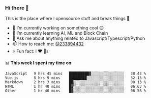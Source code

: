 ### Hi there 👋

<!--
**a233894432/a233894432** is a ✨ _special_ ✨ repository because its `README.md` (this file) appears on your GitHub profile.

Here are some ideas to get you started:

- 🔭 I’m currently working on ...
- 🌱 I’m currently learning ...
- 👯 I’m looking to collaborate on ...
- 🤔 I’m looking for help with ...
- 💬 Ask me about ...
- 📫 How to reach me: ...
- 😄 Pronouns: ...
- ⚡ Fun fact: ...
-->
 
 
This is the place where I opensource stuff and break things :rofl:

- 🔭 I’m currently working on something cool :wink:
- 🌱 I’m currently learning AI, ML and Block Chain
- 💬 Ask me about anything related to Javascript/Typescript/Python
- 📫 How to reach me: [@233894432](https://twitter.com/233894432)
- ⚡ Fun fact: I :heart: :dog:s

📊 **This week I spent my time on**
<!--START_SECTION:waka-->
```text
JavaScript   9 hrs 45 mins   █████████▓░░░░░░░░░░░░░░░   38.43 % 
Vue.js       8 hrs 9 mins    ████████░░░░░░░░░░░░░░░░░   32.13 % 
Markdown     2 hrs 3 mins    ██░░░░░░░░░░░░░░░░░░░░░░░   08.13 % 
HTML         1 hr 40 mins    █▓░░░░░░░░░░░░░░░░░░░░░░░   06.63 % 
Other        1 hr 40 mins    █▓░░░░░░░░░░░░░░░░░░░░░░░   06.58 % 
```
<!--END_SECTION:waka-->
